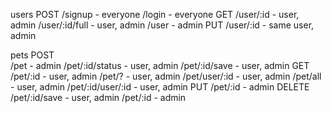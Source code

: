 users
POST
/signup - everyone
/login - everyone
GET
/user/:id - user, admin
/user/:id/full - user, admin
/user - admin
PUT
/user/:id - same user, admin

pets
POST  
 /pet - admin
/pet/:id/status - user, admin
/pet/:id/save - user, admin
GET
/pet/:id - user, admin
/pet/? - user, admin
/pet/user/:id - user, admin
/pet/all - user, admin
/pet/:id/user/:id - user, admin
PUT
/pet/:id - admin
DELETE
/pet/:id/save - user, admin
/pet/:id - admin

